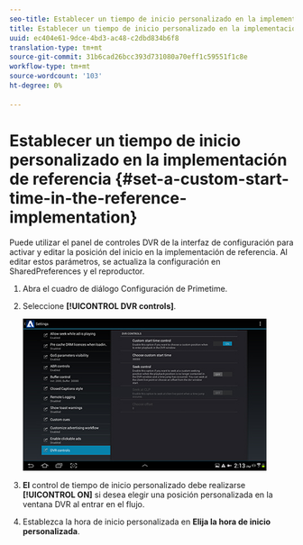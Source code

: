 ```yaml
---
seo-title: Establecer un tiempo de inicio personalizado en la implementación de referencia
title: Establecer un tiempo de inicio personalizado en la implementación de referencia
uuid: ec404e61-9dce-4bd3-ac48-c2dbd834b6f8
translation-type: tm+mt
source-git-commit: 31b6cad26bcc393d731080a70eff1c59551f1c8e
workflow-type: tm+mt
source-wordcount: '103'
ht-degree: 0%

---
```



# Establecer un tiempo de inicio personalizado en la implementación de referencia {#set-a-custom-start-time-in-the-reference-implementation}

Puede utilizar el panel de controles DVR de la interfaz de configuración para activar y editar la posición del inicio en la implementación de referencia. Al editar estos parámetros, se actualiza la configuración en SharedPreferences y el reproductor.

1. Abra el cuadro de diálogo Configuración de Primetime.
1. Seleccione **[!UICONTROL DVR controls]**.

   <!--<a id="fig_5C7A4E8F0390404F97E667364DB8B0A6"></a>-->

   ![](assets/dvr-configuration.jpg)

1. **El** control de tiempo de inicio personalizado debe realizarse  **[!UICONTROL ON]** si desea elegir una posición personalizada en la ventana DVR al entrar en el flujo.
1. Establezca la hora de inicio personalizada en **Elija la hora de inicio personalizada**.
